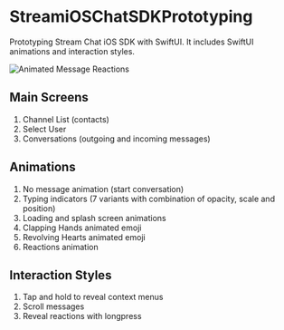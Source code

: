 # StreamiOSChatSDKPrototyping
Prototyping Stream Chat iOS SDK with SwiftUI. It includes SwiftUI animations and interaction styles.

![Animated Message Reactions](https://github.com/GetStream/StreamiOSChatSDKPrototyping/blob/main/GIF%20Previews/reactions.gif)

## Main Screens
1. Channel List (contacts)
2. Select User
3. Conversations (outgoing and incoming messages)

## Animations
1. No message animation (start conversation)
2. Typing indicators (7 variants with combination of opacity, scale and position)
3. Loading and splash screen animations
4. Clapping Hands animated emoji
5. Revolving Hearts animated emoji
6. Reactions animation

## Interaction Styles
1. Tap and hold to reveal context menus
2. Scroll messages
3. Reveal reactions with longpress
